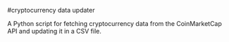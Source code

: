 #cryptocurrency data updater

A Python script for fetching cryptocurrency data from the CoinMarketCap API and updating it in a CSV file.
